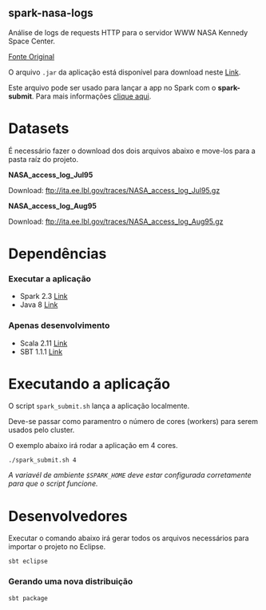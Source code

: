 ## spark-nasa-logs

Análise de logs de requests HTTP para o servidor WWW NASA Kennedy Space Center.

[Fonte Original](http://ita.ee.lbl.gov/html/contrib/NASA-HTTP.html)

O arquivo `.jar` da aplicação está disponível para download neste [Link](https://github.com/dbalduini/spark-nasa-logs/raw/master/dist/spark-nasa-logs_2.11-1.0.jar). 

Este arquivo pode ser usado para lançar a app no Spark com o **spark-submit**. Para mais informações [clique aqui](https://spark.apache.org/docs/latest/submitting-applications.html#launching-applications-with-spark-submit).

# Datasets

É necessário fazer o download dos dois arquivos abaixo e move-los para a pasta raíz do projeto.

**NASA_access_log_Jul95**

Download: ftp://ita.ee.lbl.gov/traces/NASA_access_log_Jul95.gz

**NASA_access_log_Aug95**

Download: ftp://ita.ee.lbl.gov/traces/NASA_access_log_Aug95.gz

# Dependências

### Executar a aplicação

- Spark 2.3 [Link](https://www.apache.org/dyn/closer.lua/spark/spark-2.3.0/spark-2.3.0-bin-hadoop2.7.tgz)
- Java 8 [Link](http://www.oracle.com/technetwork/pt/java/javase/downloads/jdk8-downloads-2133151.html)

### Apenas desenvolvimento

- Scala 2.11 [Link](https://www.scala-lang.org/)
- SBT 1.1.1 [Link](https://www.scala-sbt.org/)

# Executando a aplicação

O script `spark_submit.sh` lança a aplicação localmente.

Deve-se passar como paramentro o número de cores (workers) para serem usados pelo cluster.

O exemplo abaixo irá rodar a aplicação em 4 cores.

```shell
./spark_submit.sh 4
```

*A variavél de ambiente `$SPARK_HOME` deve estar configurada corretamente para que o script funcione.*

# Desenvolvedores

Executar o comando abaixo irá gerar todos os arquivos necessários para importar o projeto no Eclipse.

```shell
sbt eclipse
```

### Gerando uma nova distribuição

```shell
sbt package
```
